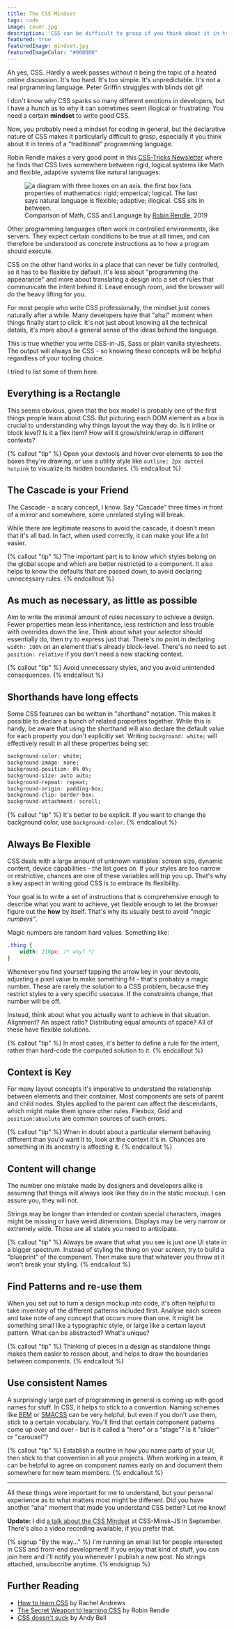 ```yaml
---
title: The CSS Mindset
tags: code
image: cover.jpg
description: 'CSS can be difficult to grasp if you think about it in terms of a "traditional" programming language. There is a certain mindset involved that helps to understand why it works the way it does.'
featured: true
featuredImage: mindset.jpg
featuredImageColor: "#000000"
---
```


<p class="lead">Ah yes, CSS. Hardly a week passes without it being the topic of a heated online discussion. It's too hard. It's too simple. It's unpredictable. It's not a real prgramming language. Peter Griffin struggles with blinds dot gif.</p>

I don't know why CSS sparks so many different emotions in developers, but I have a hunch as to why it can sometimes seem illogical or frustrating: You need a certain __mindset__ to write good CSS.

Now, you probably need a mindset for coding in general, but the declarative nature of CSS makes it particularly difficult to grasp, especially if you think about it in terms of a "traditional" programming language. 

Robin Rendle makes a very good point in this [CSS-Tricks Newsletter](https://css-tricks.com/newsletter/151/) where he finds that CSS lives somewhere between rigid, logical systems like Math and flexible, adaptive systems like natural languages:

<figure>
    <img src="{{ 'css-math-language.jpg' | media(page) }}" alt="a diagram with three boxes on an axis. the first box lists properties of mathematics: rigid; emperical; logical. The last says natural language is flexible; adaptive; illogical. CSS sits in between.">
    <figcaption>Comparison of Math, CSS and Language by <a href="https://www.robinrendle.com/">Robin Rendle</a>, 2019</figcaption>
</figure>

Other programming languages often work in controlled environments, like servers. They expect certain conditions to be true at all times, and can therefore be understood as concrete instructions as to how a program should execute. 

CSS on the other hand works in a place that can never be fully controlled, so it has to be flexible by default. It's less about "programming the appearance" and more about translating a design into a set of rules that communicate the intent behind it. Leave enough room, and the browser will do the heavy lifting for you.

For most people who write CSS professionally, the mindset just comes naturally after a while. Many developers have that "aha!" moment when things finally start to click. It's not just about knowing all the technical details, it's more about a general sense of the ideas behind the language. 

This is true whether you write CSS-in-JS, Sass or plain vanilla stylesheets. The output will always be CSS - so knowing these concepts will be helpful regardless of your tooling choice.

I tried to list some of them here.

## Everything is a Rectangle

This seems obvious, given that the box model is probably one of the first things people learn about CSS. But picturing each DOM element as a box is crucial to understanding why things layout the way they do. Is it inline or block level? Is it a flex item? How will it grow/shrink/wrap in different contexts?

{% callout "tip" %}
Open your devtools and hover over elements to see the boxes they're drawing, or use a utility style like `outline: 2px dotted hotpink` to visualize its hidden boundaries.
{% endcallout %}

## The Cascade is your Friend

The Cascade - a scary concept, I know. Say "Cascade" three times in front of a mirror and somewhere, some unrelated styling will break. 

While there are legitimate reasons to avoid the cascade, it doesn't mean that it's all bad. In fact, when used correctly, it can make your life a lot easier.

{% callout "tip" %}
The important part is to know which styles belong on the global scope and which are better restricted to a component. It also helps to know the defaults that are passed down, to avoid declaring unnecessary rules.
{% endcallout %}

## As much as necessary, as little as possible

Aim to write the minimal amount of rules necessary to achieve a design. Fewer properties mean less inheritance, less restriction and less trouble with overrides down the line. Think about what your selector should essentially do, then try to express just that. There's no point in declaring `width: 100%` on an element that's already block-level. There's no need to set `position: relative` if you don't need a new stacking context.

{% callout "tip" %}
Avoid unnecessary styles, and you avoid unintended consequences.
{% endcallout %}

## Shorthands have long effects

Some CSS features can be written in "shorthand" notation. This makes it possible to declare a bunch of related properties together. While this is handy, be aware that using the shorthand will also declare the default value for each property you don't explicitly set. Writing `background: white;` will effectively result in all these properties being set:

```css
background-color: white;
background-image: none;
background-position: 0% 0%;
background-size: auto auto;
background-repeat: repeat;
background-origin: padding-box;
background-clip: border-box;
background-attachment: scroll;
```

{% callout "tip" %}
It's better to be explicit. If you want to change the background color, use `background-color`.
{% endcallout %}

## Always Be Flexible

CSS deals with a large amount of unknown variables: screen size, dynamic content, device capabilities - the list goes on. If your styles are too narrow or restrictive, chances are one of these variables will trip you up. That's why a key aspect in writing good CSS is to embrace its flexibility.

Your goal is to write a set of instructions that is comprehensive enough to describe what you want to achieve, yet flexible enough to let the browser figure out the __how__ by itself. That's why its usually best to avoid _"magic numbers"_.

Magic numbers are random hard values. Something like:

```css
.thing {
    width: 218px; /* why? */
}
```

Whenever you find yourself tapping the arrow key in your devtools, adjusting a pixel value to make something fit - that's probably a magic number. These are rarely the solution to a CSS problem, because they restrict styles to a very specific usecase. If the constraints change, that number will be off. 

Instead, think about what you actually want to achieve in that situation. Alignment? An aspect ratio? Distributing equal amounts of space? All of these have flexible solutions. 

{% callout "tip" %}
In most cases, it's better to define a rule for the intent, rather than hard-code the computed solution to it.
{% endcallout %}

## Context is Key

For many layout concepts it's imperative to understand the relationship between elements and their container. Most components are sets of parent and child nodes. Styles applied to the parent can affect the descendants, which might make them ignore other rules. Flexbox, Grid and `position:absolute` are common sources of such errors. 

{% callout "tip" %}
When in doubt about a particular element behaving different than you'd want it to, look at the context it's in. Chances are something in its ancestry is affecting it. 
{% endcallout %}

## Content will change

The number one mistake made by designers and developers alike is assuming that things will always look like they do in the static mockup. I can assure you, they will not. 

Strings may be longer than intended or contain special characters, images might be missing or have weird dimensions. Displays may be very narrow or extremely wide. Those are all states you need to anticipate.

{% callout "tip" %}
Always be aware that what you see is just one UI state in a bigger spectrum. Instead of styling the thing on your screen, try to build a "blueprint" of the component. Then make sure that whatever you throw at it won't break your styling. 
{% endcallout %}

## Find Patterns and re-use them

When you set out to turn a design mockup into code, it's often helpful to take inventory of the different patterns included first. Analyse each screen and take note of any concept that occurs more than one. It might be something small like a typographic style, or large like a certain layout pattern. What can be abstracted? What's unique? 

{% callout "tip" %}
Thinking of pieces in a design as standalone things makes them easier to reason about, and helps to draw the boundaries between components.
{% endcallout %}

## Use consistent Names

A surprisingly large part of programming in general is coming up with good names for stuff. In CSS, it helps to stick to a convention. Naming schemes like [BEM](http://getbem.com) or [SMACSS](http://smacss.com/) can be very helpful; but even if you don't use them, stick to a certain vocabulary. You'll find that certain component patterns come up over and over - but is it called a "hero" or a "stage"? Is it "slider" or "carousel"? 

{% callout "tip" %}
Establish a routine in how you name parts of your UI, then stick to that convention in all your projects. When working in a team, it can be helpful to agree on component names early on and document them somewhere for new team members.
{% endcallout %}

------

All these things were important for me to understand, but your personal experience as to what matters most might be different. Did you have another "aha" moment that made you understand CSS better? Let me know!

**Update:** I did [a talk about the CSS Mindset](https://noti.st/mxb/MxkoVi/the-css-mindset) at CSS-Minsk-JS in September. There's also a video recording available, if you prefer that.

{% signup "By the way..." %}
I'm running an email list for people interested in CSS and front-end development!
If you enjoy that kind of stuff, you can join here and I'll notify you whenever I publish a new post. No strings attached, unsubscribe anytime.
{% endsignup %}

## Further Reading

* [How to learn CSS](https://www.smashingmagazine.com/2019/01/how-to-learn-css/) by Rachel Andrews
* [The Secret Weapon to learning CSS](https://css-tricks.com/the-secret-weapon-to-learning-css/) by Robin Rendle
* [CSS doesn't suck](https://andy-bell.design/wrote/css-doesnt-suck/) by Andy Bell